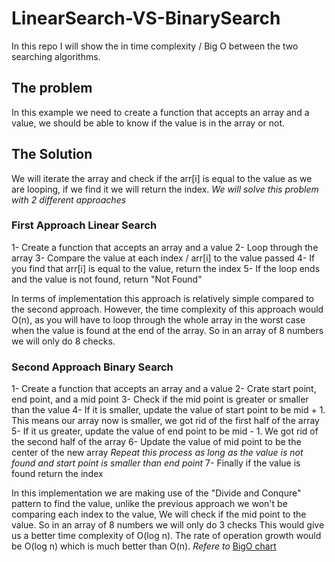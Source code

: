 # LinearSearch-VS-BinarySearch
In this repo I will show the in time complexity / Big O between the two searching algorithms.

## The problem
In this example we need to create a function that accepts an array and a value, we should be able to know if the value is in the array or not.

## The Solution
We will iterate the array and check if the arr[i] is equal to the value as we are looping, if we find it we will return the index.
*We will solve this problem with 2 different approaches*

### First Approach Linear Search
1- Create a function that accepts an array and a value
2- Loop through the array 
3- Compare the value at each index / arr[i] to the value passed
4- If you find that arr[i] is equal to the value, return the index
5- If the loop ends and the value is not found, return "Not Found"

In terms of implementation this approach is relatively simple compared to the second approach. However, the time complexity of this approach would O(n),
as you will have to loop through the whole array in the worst case when the value is found at the end of the array. So in an array of 8 numbers we will only do 8 checks.

### Second Approach Binary Search
1- Create a function that accepts an array and a value
2- Crate start point, end point, and a mid point
3- Check if the mid point is greater or smaller than the value
4- If it is smaller, update the value of start point to be mid + 1. This means our array now is smaller, we got rid of the first half of the array
5- If it us greater, update the value of end point to be mid - 1. We got rid of the second half of the array
6- Update the value of mid point to be the center of the new array
*Repeat this process as long as the value is not found and start point is smaller than end point*
7- Finally if the value is found return the index

In this implementation we are making use of the "Divide and Conqure" pattern to find the value, unlike the previous approach we won't be comparing each index to the value,
We will check if the mid point to the value.
So in an array of 8 numbers we will only do 3 checks This would give us a better time complexity of O(log n).
The rate of operation growth would be O(log n) which is much better than O(n). *Refere to* [BigO chart](https://www.google.com/url?sa=i&url=https%3A%2F%2Fmedium.com%2F%40sadia.islam.badhon%2Fbig-o-notation-into-overview-f83bc792e344&psig=AOvVaw2dR7wFvV_xn-mlj4vUNDyr&ust=1629551301653000&source=images&cd=vfe&ved=0CAsQjRxqFwoTCICizefVv_ICFQAAAAAdAAAAABAU)
